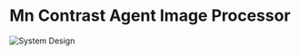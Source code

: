 # Mn Contrast Agent Image Processor


![System Design](/home/pat/Documents/PhysicsThesis/SystemDesign.png)

